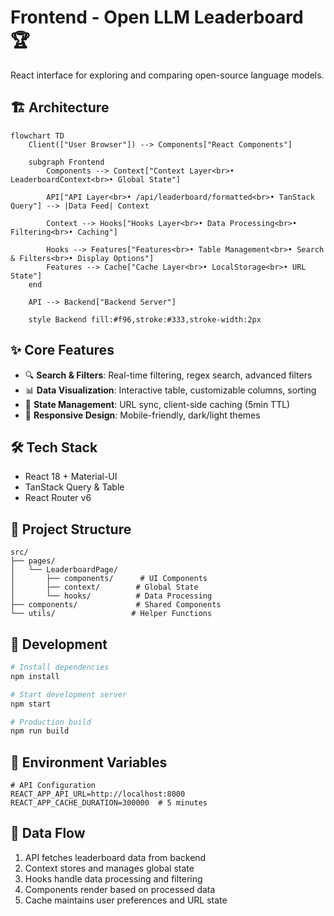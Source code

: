 # Frontend - Open LLM Leaderboard 🏆

React interface for exploring and comparing open-source language models.

## 🏗 Architecture

```mermaid
flowchart TD
    Client(["User Browser"]) --> Components["React Components"]

    subgraph Frontend
        Components --> Context["Context Layer<br>• LeaderboardContext<br>• Global State"]

        API["API Layer<br>• /api/leaderboard/formatted<br>• TanStack Query"] --> |Data Feed| Context

        Context --> Hooks["Hooks Layer<br>• Data Processing<br>• Filtering<br>• Caching"]

        Hooks --> Features["Features<br>• Table Management<br>• Search & Filters<br>• Display Options"]
        Features --> Cache["Cache Layer<br>• LocalStorage<br>• URL State"]
    end

    API --> Backend["Backend Server"]

    style Backend fill:#f96,stroke:#333,stroke-width:2px
```

## ✨ Core Features

- 🔍 **Search & Filters**: Real-time filtering, regex search, advanced filters
- 📊 **Data Visualization**: Interactive table, customizable columns, sorting
- 🔄 **State Management**: URL sync, client-side caching (5min TTL)
- 📱 **Responsive Design**: Mobile-friendly, dark/light themes

## 🛠 Tech Stack

- React 18 + Material-UI
- TanStack Query & Table
- React Router v6

## 📁 Project Structure

```
src/
├── pages/
│   └── LeaderboardPage/
│       ├── components/      # UI Components
│       ├── context/        # Global State
│       └── hooks/          # Data Processing
├── components/             # Shared Components
└── utils/                 # Helper Functions
```

## 🚀 Development

```bash
# Install dependencies
npm install

# Start development server
npm start

# Production build
npm run build
```

## 🔧 Environment Variables

```env
# API Configuration
REACT_APP_API_URL=http://localhost:8000
REACT_APP_CACHE_DURATION=300000  # 5 minutes
```

## 🔄 Data Flow

1. API fetches leaderboard data from backend
2. Context stores and manages global state
3. Hooks handle data processing and filtering
4. Components render based on processed data
5. Cache maintains user preferences and URL state
